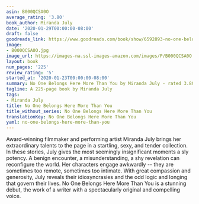 ```yaml
---
asin: B000QCSA0O
average_rating: '3.80'
book_author: Miranda July
date: '2020-01-29T00:00:00-08:00'
draft: false
goodreads_link: https://www.goodreads.com/book/show/6592893-no-one-belongs-here-more-than-you
image:
- B000QCSA0O.jpg
image_url: https://images-na.ssl-images-amazon.com/images/P/B000QCSA0O.01._SCLZZZZZZZ.jpg
layout: book
num_pages: '225'
review_rating: '5'
started_at: '2020-01-23T00:00:00-08:00'
summary: No One Belongs Here More Than You by Miranda July - rated 3.80/5 on Goodreads
tagline: A 225-page book by Miranda July
tags:
- Miranda July
title: No One Belongs Here More Than You
title_without_series: No One Belongs Here More Than You
translationKey: No One Belongs Here More Than You
yaml: no-one-belongs-here-more-than-you
---
```


Award-winning filmmaker and performing artist Miranda July brings her extraordinary talents to the page in a startling, sexy, and tender collection. In these stories, July gives the most seemingly insignificant moments a sly potency. A benign encounter, a misunderstanding, a shy revelation can reconfigure the world. Her characters engage awkwardly -- they are sometimes too remote, sometimes too intimate. With great compassion and generosity, July reveals their idiosyncrasies and the odd logic and longing that govern their lives. No One Belongs Here More Than You is a stunning debut, the work of a writer with a spectacularly original and compelling voice.